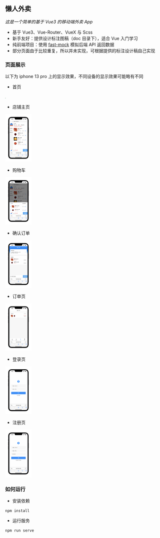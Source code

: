 ## 懒人外卖

*这是一个简单的基于 Vue3 的移动端外卖 App*

+ 基于 Vue3、Vue-Router、VueX 与 Scss
+ 新手友好：提供设计标注图稿（doc 目录下），适合 Vue 入门学习
+ 纯前端项目：使用 [fast-mock](https://www.fastmock.site/#/) 模拟后端 API 返回数据
+ 部分页面由于比较重复，所以并未实现，可根据提供的标注设计稿自己实现

### 页面展示

以下为 iphone 13 pro 上的显示效果，不同设备的显示效果可能略有不同

+ 首页

<img src="./doc/image/首页.PNG" style="zoom: 15%;" />

+ 店铺主页

<img src="./doc/image/店铺首页.PNG"  style="zoom: 15%;" />

+ 购物车

<img src="./doc/image/购物车.PNG" style="zoom: 15%;" />

+ 确认订单

<img src="./doc/image/确认订单页.PNG" style="zoom: 15%;" />

+ 订单页

<img src="./doc/image/订单页.PNG" style="zoom: 15%;" />

+ 登录页

<img src="./doc/image/登录页.PNG" style="zoom: 15%;" />

+ 注册页

<img src="./doc/image/注册页.PNG" style="zoom: 15%;" />

### 如何运行

+ 安装依赖

```
npm install
```

+ 运行服务

```
npm run serve
```
